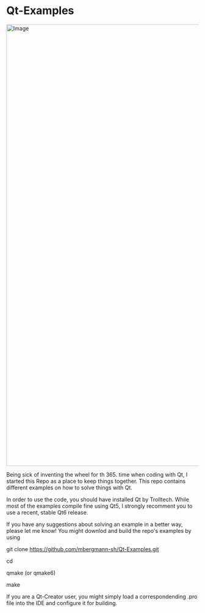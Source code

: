 # Qt-Examples

<img width="1815" height="1155" alt="Image" src="https://github.com/user-attachments/assets/a2eb6639-b585-48cb-ba0b-e693ee5ce023" />

Being sick of inventing the wheel for th 365. time when coding with Qt, I started this Repo as a place to keep things together.
This repo contains different examples on how to solve things with Qt.

In order to use the code, you should have installed Qt by Trolltech. While most of the examples compile fine using Qt5, I strongly recomment you to use a recent, stable Qt6 release.

If you have any suggestions about solving an example in a better way, please let me know!
You might downlod and build the repo's examples by using 

git clone https://github.com/mbergmann-sh/Qt-Examples.git

cd <desired example>

qmake (or qmake6)

make


If you are a Qt-Creator user, you might simply load a correspondending .pro file into the IDE and configure it for building.

